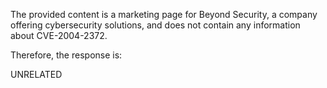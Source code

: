 The provided content is a marketing page for Beyond Security, a company offering cybersecurity solutions, and does not contain any information about CVE-2004-2372.

Therefore, the response is:

UNRELATED
